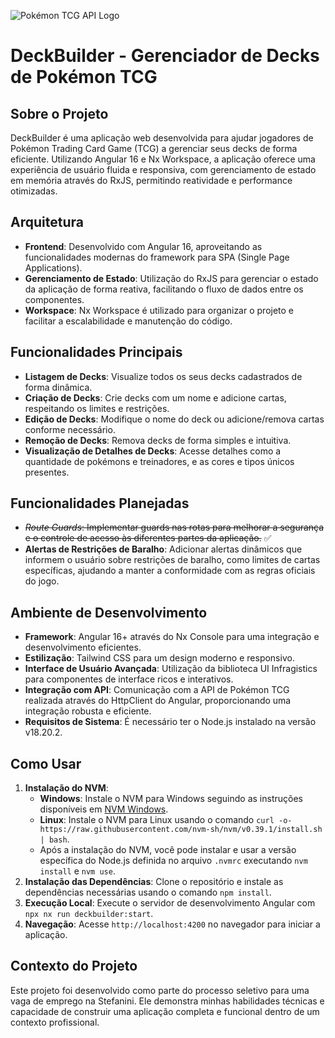![Pokémon TCG API Logo](https://docs.pokemontcg.io/img/cards-banner2.png)

# DeckBuilder - Gerenciador de Decks de Pokémon TCG

## Sobre o Projeto

DeckBuilder é uma aplicação web desenvolvida para ajudar jogadores de Pokémon Trading Card Game (TCG) a gerenciar seus decks de forma eficiente. Utilizando Angular 16 e Nx Workspace, a aplicação oferece uma experiência de usuário fluida e responsiva, com gerenciamento de estado em memória através do RxJS, permitindo reatividade e performance otimizadas.

## Arquitetura

- **Frontend**: Desenvolvido com Angular 16, aproveitando as funcionalidades modernas do framework para SPA (Single Page Applications).
- **Gerenciamento de Estado**: Utilização do RxJS para gerenciar o estado da aplicação de forma reativa, facilitando o fluxo de dados entre os componentes.
- **Workspace**: Nx Workspace é utilizado para organizar o projeto e facilitar a escalabilidade e manutenção do código.

## Funcionalidades Principais

- **Listagem de Decks**: Visualize todos os seus decks cadastrados de forma dinâmica.
- **Criação de Decks**: Crie decks com um nome e adicione cartas, respeitando os limites e restrições.
- **Edição de Decks**: Modifique o nome do deck ou adicione/remova cartas conforme necessário.
- **Remoção de Decks**: Remova decks de forma simples e intuitiva.
- **Visualização de Detalhes de Decks**: Acesse detalhes como a quantidade de pokémons e treinadores, e as cores e tipos únicos presentes.

## Funcionalidades Planejadas

- ~~_Route Guards_: Implementar guards nas rotas para melhorar a segurança e o controle de acesso às diferentes partes da aplicação.~~ ✅
- **Alertas de Restrições de Baralho**: Adicionar alertas dinâmicos que informem o usuário sobre restrições de baralho, como limites de cartas específicas, ajudando a manter a conformidade com as regras oficiais do jogo.

## Ambiente de Desenvolvimento

- **Framework**: Angular 16+ através do Nx Console para uma integração e desenvolvimento eficientes.
- **Estilização**: Tailwind CSS para um design moderno e responsivo.
- **Interface de Usuário Avançada**: Utilização da biblioteca UI Infragistics para componentes de interface ricos e interativos.
- **Integração com API**: Comunicação com a API de Pokémon TCG realizada através do HttpClient do Angular, proporcionando uma integração robusta e eficiente.
- **Requisitos de Sistema**: É necessário ter o Node.js instalado na versão v18.20.2.

## Como Usar

1. **Instalação do NVM**:
   - **Windows**: Instale o NVM para Windows seguindo as instruções disponíveis em [NVM Windows](https://github.com/coreybutler/nvm-windows).
   - **Linux**: Instale o NVM para Linux usando o comando `curl -o- https://raw.githubusercontent.com/nvm-sh/nvm/v0.39.1/install.sh | bash`.
   - Após a instalação do NVM, você pode instalar e usar a versão específica do Node.js definida no arquivo `.nvmrc` executando `nvm install` e `nvm use`.
2. **Instalação das Dependências**: Clone o repositório e instale as dependências necessárias usando o comando `npm install`.
3. **Execução Local**: Execute o servidor de desenvolvimento Angular com `npx nx run deckbuilder:start`.
4. **Navegação**: Acesse `http://localhost:4200` no navegador para iniciar a aplicação.

## Contexto do Projeto

Este projeto foi desenvolvido como parte do processo seletivo para uma vaga de emprego na Stefanini. Ele demonstra minhas habilidades técnicas e capacidade de construir uma aplicação completa e funcional dentro de um contexto profissional.
